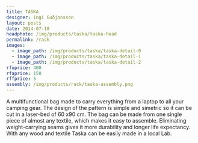 ```yaml
---
title: TASKA
designer: Ingi Guðjonsson
layout: posts
date: 2014-07-18
headphoto: /img/products/taska/taska-head
permalink: /rack
images:  
  - image_path: /img/products/taska/taska-detail-0
  - image_path: /img/products/taska/taska-detail-1
  - image_path: /img/products/taska/taska-detail-2
rfuprice: 400
rfaprice: 150
rffprice: 5
assembly: /img/products/rack/taska-assembly.png 
---
```


A multifunctional bag made to carry everything from a laptop to all your camping gear. The design of the pattern is simple and simetric so it can be cut in a laser-bed of 60 x90 cm. The bag can be made from one single piece of almost any textile, which makes it easy to assemble. Eliminating weight-carrying seams gives it more durability and longer life expectancy. With any wood and textile Taska can be easily made in a local Lab.